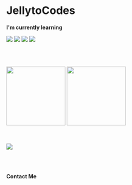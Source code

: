 # JellytoCodes
<!-- I'm currently learning -->
**I'm currently learning**

<p align="Left">
  <!-- Unreal Engine -->
  <img src="https://img.shields.io/badge/Unreal%20Engine-0E1128?style=for-the-badge&logo=unrealengine&logoColor=white" />
  <!-- Visual Studio 2022 -->
  <img src="https://img.shields.io/badge/VS2022-5C2D91?style=for-the-badge&logo=visualstudio&logoColor=white" />
  <!-- JetBrains Rider -->
  <img src="https://img.shields.io/badge/Rider-000000?style=for-the-badge&logo=rider&logoColor=FF0060" />
  <!-- Visual Studio Code -->
  <img src="https://img.shields.io/badge/VS%20Code-007ACC?style=for-the-badge&logo=visualstudiocode&logoColor=white" />
</p>

<br>
<br>

<p align="Left">
  <!-- 일반 활동·커밋·PR 수 등 -->
  <img height="155" src="https://github-readme-stats.vercel.app/api?username=JellytoCodes&show_icons=true&theme=tokyonight&hide=issues&count_private=true" />
  <!-- 언어 사용 비율 -->
  <img height="155" src="https://github-readme-stats.vercel.app/api/top-langs/?username=JellytoCodes&layout=compact&langs_count=8&theme=tokyonight" />
  <!-- 연속 기여(스트릭) -->
</p>

<br>

<p align="Left">
  <!-- 트로피: 스타·포크 등 종합 메달 -->
  <img src="https://github-profile-trophy.vercel.app/?username=JellytoCodes&theme=tokyonight&row=1&margin-w=10&no-frame=true" />
</p>

<br>
<br>

**Contact Me**
